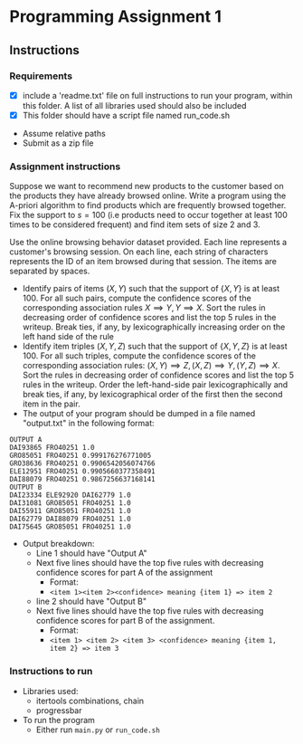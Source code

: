# Programming Assignment 1

## Instructions

### Requirements
- [x] include a 'readme.txt' file on full instructions to run your program, within this folder. A list of all libraries used should also be included
- [x] This folder should have a script file named run_code.sh
- Assume relative paths
- Submit as a zip file

### Assignment instructions
Suppose we want to recommend new products to the customer based on the products they have already browsed online. Write a program using the A-priori algorithm to find products which are frequently browsed together. Fix the support to $s= 100$ (i.e products need to occur together at least 100 times to be considered frequent) and find item sets of size 2 and 3.

Use the online browsing behavior dataset provided. Each line represents a customer's browsing session. On each line, each string of characters represents the ID of an item browsed during that session. The items are separated by spaces.

- Identify pairs of items $(X,Y)$ such that the support of $\{X,Y\}$ is at least 100. For all such pairs, compute the confidence scores of the corresponding association rules $X\implies Y, Y\implies X$. Sort the rules in decreasing order of confidence scores and list the top 5 rules in the writeup. Break ties, if any, by lexicographically increasing order on the left hand side of the rule
- Identify item triples $(X, Y, Z)$ such that the support of $\{X, Y, Z\}$ is at 
least 100. For all such triples, compute the confidence scores of the 
corresponding association rules: $(X, Y) \implies Z, (X, Z) \implies Y, (Y, Z) \implies X$. 
Sort the rules in decreasing order of confidence scores and list the top 5 
rules in the writeup. Order the left-hand-side pair lexicographically and 
break ties, if any, by lexicographical order of the first then the second 
item in the pair. 
- The output of your program should be dumped in a file named "output.txt" in the following format:
```
OUTPUT A
DAI93865 FRO40251 1.0
GRO85051 FRO40251 0.999176276771005
GRO38636 FRO40251 0.9906542056074766
ELE12951 FRO40251 0.9905660377358491
DAI88079 FRO40251 0.9867256637168141
OUTPUT B
DAI23334 ELE92920 DAI62779 1.0
DAI31081 GRO85051 FRO40251 1.0
DAI55911 GRO85051 FRO40251 1.0
DAI62779 DAI88079 FRO40251 1.0
DAI75645 GRO85051 FRO40251 1.0
```
- Output breakdown:
    - Line 1 should have "Output A"
    - Next five lines should have the top five rules with decreasing confidence scores for part A of the assignment
        - Format:
        - `<item 1><item 2><confidence> meaning {item 1} => item 2`
    - line 2 should have "Output B"
    - Next five lines should have the top five rules with decreasing confidence scores for part B of the assignment.
        - Format:
        - `<item 1> <item 2> <item 3> <confidence> meaning {item 1, item 2} => item 3`

### Instructions to run
- Libraries used:
    - itertools combinations, chain 
    - progressbar
- To run the program
    - Either run `main.py` or `run_code.sh`